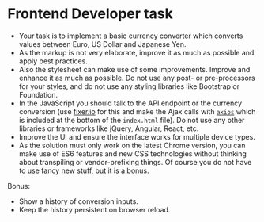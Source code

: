 # Frontend Developer task

- Your task is to implement a basic currency converter which converts values between Euro, US Dollar and Japanese Yen.
- As the markup is not very elaborate, improve it as much as possible and apply best practices.
- Also the stylesheet can make use of some improvements. Improve and enhance it as much as possible. Do not use any post- or pre-processors for your styles, and do not use any styling libraries like Bootstrap or Foundation.
- In the JavaScript you should talk to the API endpoint or the currency conversion (use [fixer.io](http://fixer.io/) for this and make the Ajax calls with [`axios`](https://github.com/axios/axios) which is included at the bottom of the `index.html` file). Do not use any other libraries or frameworks like jQuery, Angular, React, etc.
- Improve the UI and ensure the interface works for multiple device types.
- As the solution must only work on the latest Chrome version, you can make use of ES6 features and new CSS technologies without thinking about transpiling or vendor-prefixing things. Of course you do not have to use fancy new stuff, but it is a bonus.

Bonus:

- Show a history of conversion inputs.
- Keep the history persistent on browser reload.


